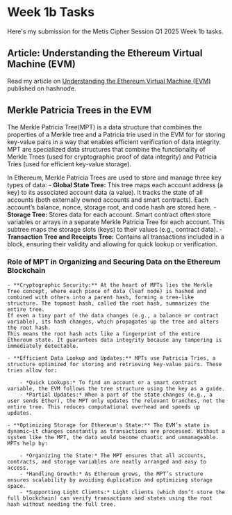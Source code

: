 # Week 1b Tasks

Here's my submission for the Metis Cipher Session Q1 2025 Week 1b tasks.

## Article: Understanding the Ethereum Virtual Machine (EVM)

Read my article on [Understanding the Ethereum Virtual Machine (EVM)](https://mapleberry.hashnode.dev/understanding-the-ethereum-virtual-machineevm) published on hashnode.

## Merkle Patricia Trees in the EVM

The Merkle Patricia Tree(MPT) is a data structure that combines the properties of a Merkle tree and a Patricia trie used in the EVM for for storing key-value pairs in a way that enables efficient verification of data integrity. MPT are specialized data structures that combine the functionality of Merkle Trees (used for cryptographic proof of data integrity) and Patricia Tries (used for efficient key-value storage).

In Ethereum, Merkle Patricia Trees are used to store and manage three key types of data:
    - **Global State Tree:** This tree maps each account address (a key) to its associated account data (a value). It tracks the state of all accounts (both externally owned accounts and smart contracts). Each account’s balance, nonce, storage root, and code hash are stored here.
    - **Storage Tree:** Stores data for each account. Smart contract often store variables or arrays in a separate Merkle Patricia Tree for each account. This subtree maps the storage slots (keys) to their values (e.g., contract data).
    - **Transaction Tree and Receipts Tree:** Contains all transactions included in a block, ensuring their validity and allowing for quick lookup or verification.

### Role of MPT in Organizing and Securing Data on the Ethereum Blockchain

    - **Cryptographic Security:** At the heart of MPTs lies the Merkle Tree concept, where each piece of data (leaf node) is hashed and combined with others into a parent hash, forming a tree-like structure. The topmost hash, called the root hash, summarizes the entire tree.
    If even a tiny part of the data changes (e.g., a balance or contract variable), its hash changes, which propagates up the tree and alters the root hash.
    This means the root hash acts like a fingerprint of the entire Ethereum state. It guarantees data integrity because any tampering is immediately detectable.

    - **Efficient Data Lookup and Updates:** MPTs use Patricia Tries, a structure optimized for storing and retrieving key-value pairs. These tries allow for:

        - *Quick Lookups:* To find an account or a smart contract variable, the EVM follows the tree structure using the key as a guide.
        - *Partial Updates:* When a part of the state changes (e.g., a user sends Ether), the MPT only updates the relevant branches, not the entire tree. This reduces computational overhead and speeds up updates.
    
    - **Optimizing Storage for Ethereum's State:** The EVM’s state is dynamic—it changes constantly as transactions are processed. Without a system like the MPT, the data would become chaotic and unmanageable. MPTs help by:

        - *Organizing the State:* The MPT ensures that all accounts, contracts, and storage variables are neatly arranged and easy to access.
        - *Handling Growth:* As Ethereum grows, the MPT’s structure ensures scalability by avoiding duplication and optimizing storage space.
        - *Supporting Light Clients:* Light clients (which don’t store the full blockchain) can verify transactions and states using the root hash without needing the full tree.

